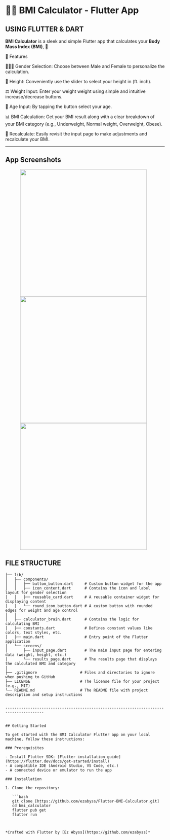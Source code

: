 # 🏋️‍♂️ BMI Calculator - Flutter App
## USING FLUTTER & DART

**BMI Calculator** is a sleek and simple Flutter app that calculates your **Body Mass Index (BMI)**, 🌱

📱 Features

🧑‍🤝‍🧑 Gender Selection: Choose between Male and Female to personalize the calculation.

📏 Height: Conveniently use the slider to select your height in (ft. inch).

⚖️ Weight Input: Enter your weight weight using simple and intuitive increase/decrease buttons.

🎂 Age Input: By tapping the button select your age.

📊 BMI Calculation: Get your BMI result along with a clear breakdown of your BMI category (e.g., Underweight, Normal weight, Overweight, Obese).

🔁 Recalculate: Easily revisit the input page to make adjustments and recalculate your BMI.


---------------------------------------------------------------------------------------------------
## App Screenshots

<p align="center">
  <img src="Screenshots/start.png" width="400" style="margin-right: 10px;" />
  <img src="Screenshots/normal.png" width="400" style="margin-right: 10px;" />
  <img src="Screenshots/obese%20class%20iii.png" width="400" style="margin-right: 10px;" />
</p>



## FILE STRUCTURE
```plaintext
├── lib/
│   ├── components/
│   │   ├── buttom_button.dart     # Custom button widget for the app
│   │   ├── icon_content.dart      # Contains the icon and label layout for gender selection
│   │   ├── reusable_card.dart     # A reusable container widget for displaying content
│   │   └── round_icon_button.dart # A custom button with rounded edges for weight and age control
│   │
│   ├── calculator_brain.dart      # Contains the logic for calculating BMI
│   ├── constants.dart             # Defines constant values like colors, text styles, etc.
│   ├── main.dart                  # Entry point of the Flutter application
│   └── screens/
│       ├── input_page.dart        # The main input page for entering data (weight, height, etc.)
│       └── results_page.dart      # The results page that displays the calculated BMI and category
│
├── .gitignore                   # Files and directories to ignore when pushing to GitHub
├── LICENSE                      # The license file for your project (e.g., MIT)
└── README.md                    # The README file with project description and setup instructions


---------------------------------------------------------------------------------------


## Getting Started

To get started with the BMI Calculator Flutter app on your local machine, follow these instructions:

### Prerequisites

- Install Flutter SDK: [Flutter installation guide](https://flutter.dev/docs/get-started/install)
- A compatible IDE (Android Studio, VS Code, etc.)
- A connected device or emulator to run the app

### Installation

1. Clone the repository:

   ```bash
   git clone [https://github.com/ezabyss/Flutter-BMI-Calculator.git]
   cd bmi_calculator
   flutter pub get
   flutter run
   


*Crafted with Flutter by [Ez Abyss](https://github.com/ezabyss)*
